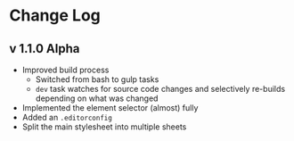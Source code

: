 # Change Log

## v 1.1.0 Alpha

- Improved build process
  - Switched from bash to gulp tasks
  - `dev` task watches for source code changes and selectively re-builds
    depending on what was changed
- Implemented the element selector (almost) fully
- Added an `.editorconfig`
- Split the main stylesheet into multiple sheets
